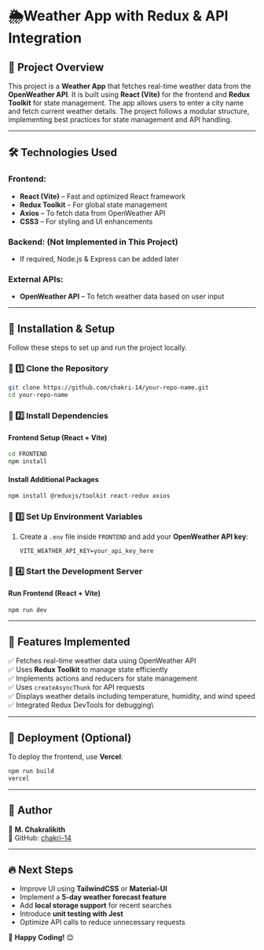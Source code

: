 # 🌦️Weather App with Redux & API Integration

## 📌 Project Overview

This project is a **Weather App** that fetches real-time weather data from the **OpenWeather API**. It is built using **React (Vite)** for the frontend and **Redux Toolkit** for state management. The app allows users to enter a city name and fetch current weather details. The project follows a modular structure, implementing best practices for state management and API handling.

---

## 🛠 Technologies Used

### **Frontend:**

- **React (Vite)** – Fast and optimized React framework
- **Redux Toolkit** – For global state management
- **Axios** – To fetch data from OpenWeather API
- **CSS3** – For styling and UI enhancements

### **Backend:** (Not Implemented in This Project)

- If required, Node.js & Express can be added later

### **External APIs:**

- **OpenWeather API** – To fetch weather data based on user input

---

## 🚀 Installation & Setup

Follow these steps to set up and run the project locally.

### 🔹 1️⃣ Clone the Repository

```bash
git clone https://github.com/chakri-14/your-repo-name.git
cd your-repo-name
```

### 🔹 2️⃣ Install Dependencies

#### **Frontend Setup (React + Vite)**

```bash
cd FRONTEND
npm install
```

#### **Install Additional Packages**

```bash
npm install @reduxjs/toolkit react-redux axios
```

### 🔹 3️⃣ Set Up Environment Variables

1. Create a `.env` file inside `FRONTEND` and add your **OpenWeather API key**:
   ```env
   VITE_WEATHER_API_KEY=your_api_key_here
   ```

### 🔹 4️⃣ Start the Development Server

#### **Run Frontend (React + Vite)**

```bash
npm run dev
```

---

## 🎯 Features Implemented

✅ Fetches real-time weather data using OpenWeather API\
✅ Uses **Redux Toolkit** to manage state efficiently\
✅ Implements actions and reducers for state management\
✅ Uses `createAsyncThunk` for API requests\
✅ Displays weather details including temperature, humidity, and wind speed\
✅ Integrated Redux DevTools for debugging\


---

## 📢 Deployment (Optional)

To deploy the frontend, use **Vercel**:

```bash
npm run build
vercel
```

---

## 📝 Author

👤 **M. Chakralikith**\
🔗 GitHub: [chakri-14](https://github.com/chakri-14)

---

## 🔥 Next Steps

- Improve UI using **TailwindCSS** or **Material-UI**
- Implement a **5-day weather forecast feature**
- Add **local storage support** for recent searches
- Introduce **unit testing with Jest**
- Optimize API calls to reduce unnecessary requests

🚀 **Happy Coding!** 😊



